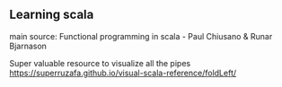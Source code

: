 ## Learning scala

main source: Functional programming in scala - Paul Chiusano & Runar Bjarnason

Super valuable resource to visualize all the pipes https://superruzafa.github.io/visual-scala-reference/foldLeft/

